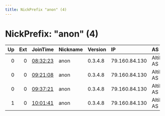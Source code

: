 ```yaml
---
title: NickPrefix "anon" (4)
---
```


# NickPrefix: "anon" (4)

|   Up |   Ext | JoinTime                                                                                            | Nickname   | Version   | IP            | AS         | CC   |   ORp |   Dirp | OS    | Contact   |   eFamMembers |
|-----:|------:|:----------------------------------------------------------------------------------------------------|:-----------|:----------|:--------------|:-----------|:-----|------:|-------:|:------|:----------|--------------:|
|    0 |     0 | [08:32:23](https://metrics.torproject.org/rs.html#details/54DDA7D54323BFB1CED11FCA15FB8A2F1C0C9566) | anon       | 0.3.4.8   | 79.160.84.130 | Altibox AS | no   |  9001 |   9030 | Linux | None      |             1 |
|    0 |     0 | [09:21:08](https://metrics.torproject.org/rs.html#details/3731FE415200EB9634ACF0B23DB1CFB209BB1A6D) | anon       | 0.3.4.8   | 79.160.84.130 | Altibox AS | no   |  9001 |   9030 | Linux | None      |             1 |
|    0 |     0 | [09:37:21](https://metrics.torproject.org/rs.html#details/1BC05E5D30C2A93873A7D786F7BF06046635FCCF) | anon       | 0.3.4.8   | 79.160.84.130 | Altibox AS | no   |  9001 |   9030 | Linux | None      |             1 |
|    1 |     0 | [10:01:41](https://metrics.torproject.org/rs.html#details/DA60C85D526374C1DC8A8796E93F12F7CA3019F2) | anon       | 0.3.4.8   | 79.160.84.130 | Altibox AS | no   |  9001 |   9030 | Linux | None      |             1 |
